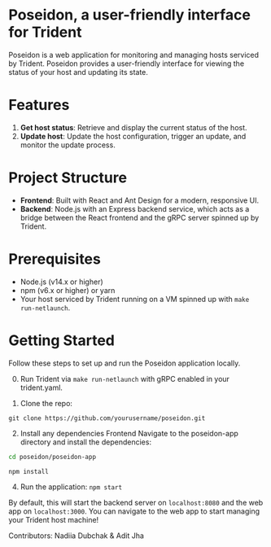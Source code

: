 # Poseidon, a user-friendly interface for Trident
Poseidon is a web application for monitoring and managing hosts serviced by Trident. Poseidon provides a user-friendly interface for viewing the status of your host and updating its state.

# Features
1. **Get host status**: Retrieve and display the current status of the host.
2. **Update host**: Update the host configuration, trigger an update, and monitor the update process.

# Project Structure
- **Frontend**: Built with React and Ant Design for a modern, responsive UI.
- **Backend**: Node.js with an Express backend service, which acts as a bridge between the React frontend and the gRPC server spinned up by Trident.

# Prerequisites
- Node.js (v14.x or higher)
- npm (v6.x or higher) or yarn
- Your host serviced by Trident running on a VM spinned up with `make run-netlaunch`.

# Getting Started
Follow these steps to set up and run the Poseidon application locally.

0. Run Trident via `make run-netlaunch` with gRPC enabled in your trident.yaml.

1. Clone the repo:

`git clone https://github.com/yourusername/poseidon.git`

2. Install any dependencies
Frontend
Navigate to the poseidon-app directory and install the dependencies:

```bash
cd poseidon/poseidon-app

npm install

```

4. Run the application:
`npm start`

By default, this will start the backend server on `localhost:8080` and the web app on `localhost:3000`. You can navigate to the web app to start managing your Trident host machine!


Contributors: Nadiia Dubchak & Adit Jha

